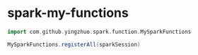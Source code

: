 # spark-my-functions

```scala
import com.github.yingzhuo.spark.function.MySparkFunctions

MySparkFunctions.registerAll(sparkSession)
```
